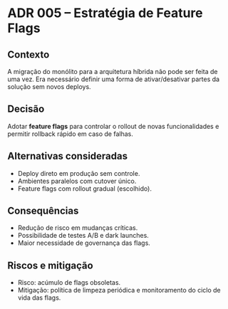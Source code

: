 # ADR 005 – Estratégia de Feature Flags

## Contexto
A migração do monólito para a arquitetura híbrida não pode ser feita de uma vez. Era necessário definir uma forma de ativar/desativar partes da solução sem novos deploys.

## Decisão
Adotar **feature flags** para controlar o rollout de novas funcionalidades e permitir rollback rápido em caso de falhas.

## Alternativas consideradas
- Deploy direto em produção sem controle.  
- Ambientes paralelos com cutover único.  
- Feature flags com rollout gradual (escolhido).

## Consequências
- Redução de risco em mudanças críticas.  
- Possibilidade de testes A/B e dark launches.  
- Maior necessidade de governança das flags.

## Riscos e mitigação
- Risco: acúmulo de flags obsoletas.  
- Mitigação: política de limpeza periódica e monitoramento do ciclo de vida das flags.

